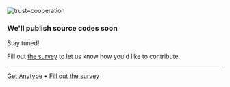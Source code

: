 ![trust~cooperation](https://github.com/anyproto/.github/assets/2526238/ce44734c-9f42-420c-9d75-632a30f1df49)
### We'll publish source codes soon
Stay tuned!

Fill out [the survey](https://anytype.typeform.com/contributors) to let us know how you'd like to contribute.

---
[Get Anytype](https://anytype.io) • [Fill out the survey](https://anytype.typeform.com/contributors)
